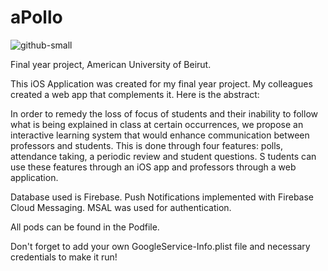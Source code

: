 # aPollo

![github-small](https://user-images.githubusercontent.com/29184558/95690489-ea0adf80-0c20-11eb-9e36-e75244f27629.png)

Final year project, American University of Beirut.

This iOS Application was created for my final year project. My colleagues created a web app that complements it.
Here is the abstract:

In order to remedy the loss of focus of students and their inability to follow what is being explained in class at certain occurrences, we propose an interactive learning system that would enhance communication between professors and students. 
This is done through four features: polls, attendance taking, a periodic review and student questions. S
tudents can use these features through an iOS app and professors through a web application.


Database used is Firebase. Push Notifications implemented with Firebase Cloud Messaging.
MSAL was used for authentication.

All pods can be found in the Podfile.

Don't forget to add your own GoogleService-Info.plist file and necessary credentials to make it run!
